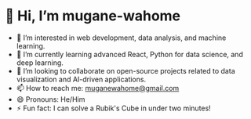 # 👋 Hi, I’m mugane-wahome

- 👀 I’m interested in web development, data analysis, and machine learning.
- 🌱 I’m currently learning advanced React, Python for data science, and deep learning.
- 💞️ I’m looking to collaborate on open-source projects related to data visualization and AI-driven applications.
- 📫 How to reach me: muganewahome@gmail.com
- 😄 Pronouns: He/Him
- ⚡ Fun fact: I can solve a Rubik's Cube in under two minutes!



